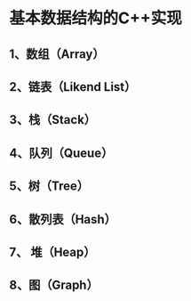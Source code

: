 # 基本数据结构的C++实现

## 1、数组（Array）



## 2、链表（Likend List）



## 3、栈（Stack）



## 4、队列（Queue）



## 5、树（Tree）



## 6、散列表（Hash）



## 7、 堆（Heap）



## 8、图（Graph）


